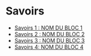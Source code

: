 # Savoirs

<!-- start-replace-subnav depth=1  -->
* [Savoirs 1 : <!-- varexp:begin BLOC1 -->NOM DU BLOC 1<!-- varexp:end -->](/03-savoirs/01/)
* [Savoirs 2 : <!-- varexp:begin BLOC2 -->NOM DU BLOC 2<!-- varexp:end -->](/03-savoirs/02/)
* [Savoirs 3 : <!-- varexp:begin BLOC3 -->NOM DU BLOC 3<!-- varexp:end -->](/03-savoirs/03/)
* [Savoirs 4: <!-- varexp:begin BLOC4 -->NOM DU BLOC 4<!-- varexp:end -->](/03-savoirs/04/)
<!-- end-replace-subnav -->

